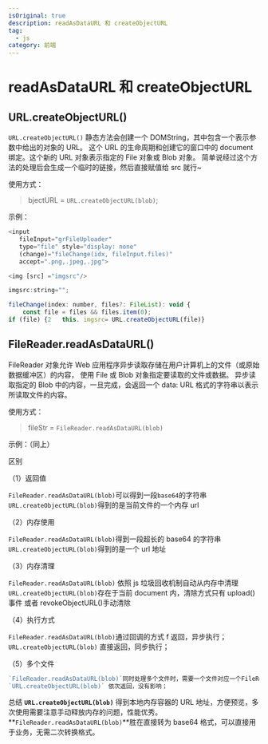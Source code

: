 ```yaml
---
isOriginal: true
description: readAsDataURL 和 createObjectURL
tag:
  - js
category: 前端
---
```


# readAsDataURL 和 createObjectURL

## URL.createObjectURL()

`URL.createObjectURL()` 静态方法会创建一个 DOMString，其中包含一个表示参数中给出的对象的 URL。
这个 URL 的生命周期和创建它的窗口中的 document 绑定。这个新的 URL 对象表示指定的 File 对象或 Blob 对象。
简单说经过这个方法的处理后会生成一个临时的链接，然后直接赋值给 src 就行~

使用方式：

> bjectURL = `URL.createObjectURL(blob)`;

示例：

```javascript
<input
   fileInput="grFileUploader"
   type="file" style="display: none"
   (change)="fileChange(idx, fileInput.files)"
   accept=".png,.jpeg,.jpg">

<img [src] ="imgsrc"/>

imgsrc:string="";

fileChange(index: number, files?: FileList): void {
    const file = files && files.item(0);
if (file) {2   this. imgsrc= URL.createObjectURL(file)}
```

## FileReader.readAsDataURL()

FileReader 对象允许 Web 应用程序异步读取存储在用户计算机上的文件（或原始数据缓冲区）的内容，
使用 File 或 Blob 对象指定要读取的文件或数据。
异步读取指定的 Blob 中的内容，一旦完成，会返回一个 data: URL 格式的字符串以表示所读取文件的内容。

使用方式：

> fileStr = `FileReader.readAsDataURL(blob)`

示例：（同上）

区别

（1）返回值

`FileReader.readAsDataURL(blob)`可以得到一段`base64`的字符串
`URL.createObjectURL(blob)`得到的是当前文件的一个内存 url

（2）内存使用

`FileReader.readAsDataURL(blob)`得到一段超长的 base64 的字符串
`URL.createObjectURL(blob)`得到的是一个 url 地址

（3）内存清理

`FileReader.readAsDataURL(blob)` 依照 js 垃圾回收机制自动从内存中清理
`URL.createObjectURL(blob)`存在于当前 document 内，清除方式只有 upload()事件
或者 revokeObjectURL()手动清除

（4）执行方式

`FileReader.readAsDataURL(blob)`通过回调的方式 f 返回，异步执行；
`URL.createObjectURL(blob)` 直接返回，同步执行；

（5）多个文件

```JavaScript
`FileReader.readAsDataURL(blob)`同时处理多个文件时，需要一个文件对应一个FileReader对象；
`URL.createObjectURL(blob)` 依次返回，没有影响；
```

总结
**`URL.createObjectURL(blob)`** 得到本地内存容器的 URL 地址，方便预览，多次使用需要注意手动释放内存的问题，性能优秀。
**`FileReader.readAsDataURL(blob)`**胜在直接转为 base64 格式，可以直接用于业务，无需二次转换格式。
